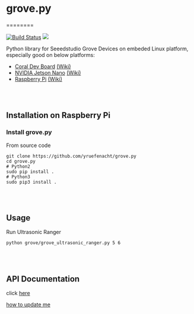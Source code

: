 # grove.py
========

[![Build Status](https://travis-ci.org/Seeed-Studio/grove.py.svg?branch=master)](https://travis-ci.org/Seeed-Studio/grove.py)
[![](https://img.shields.io/pypi/v/grove.py.svg)](https://pypi.python.org/pypi/grove.py)

Python library for Seeedstudio Grove Devices on embeded Linux platform, especially good on below platforms:
- [Coral Dev Board](https://www.seeedstudio.com/Coral-Dev-Board-p-2900.html) [(Wiki)](http://wiki.seeedstudio.com/Grove_Base_Hat_for_Raspberry_Pi/#software)
- [NVIDIA Jetson Nano](https://www.seeedstudio.com/NVIDIA-Jetson-Nano-Development-Kit-p-2916.html) [(Wiki)](http://wiki.seeedstudio.com/Grove_Base_Hat_for_Raspberry_Pi/#software)
- [Raspberry Pi](https://www.seeedstudio.com/category/Boards-c-17.html) [(Wiki)](http://wiki.seeedstudio.com/Grove_Base_Hat_for_Raspberry_Pi/#software)

<br><br>
## Installation on Raspberry Pi
### Install grove.py
From source code
```shell
git clone https://github.com/yruefenacht/grove.py
cd grove.py
# Python2
sudo pip install .
# Python3
sudo pip3 install .
```

<br><br>
## Usage
Run Ultrasonic Ranger
```
python grove/grove_ultrasonic_ranger.py 5 6
```

<br><br>
## API Documentation
click [here](https://seeed-studio.github.io/grove.py)

[how to update me](sphinx/README.md)

